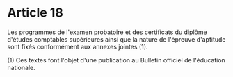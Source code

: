 # Article 18

Les programmes de l'examen probatoire et des certificats du diplôme d'études comptables supérieures ainsi que la nature de l'épreuve d'aptitude sont fixés conformément aux annexes jointes (1).

(1) Ces textes font l'objet d'une publication au Bulletin officiel de l'éducation nationale.
